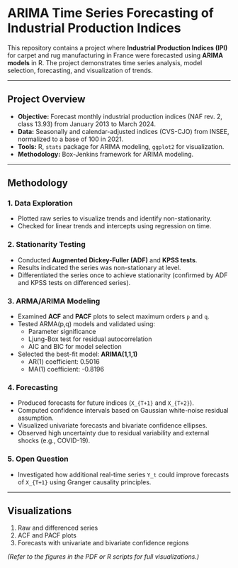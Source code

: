 # ARIMA Time Series Forecasting of Industrial Production Indices

This repository contains a project where **Industrial Production Indices (IPI)** for carpet and rug manufacturing in France were forecasted using **ARIMA models** in R. The project demonstrates time series analysis, model selection, forecasting, and visualization of trends.

---

## Project Overview

- **Objective:** Forecast monthly industrial production indices (NAF rev. 2, class 13.93) from January 2013 to March 2024.
- **Data:** Seasonally and calendar-adjusted indices (CVS-CJO) from INSEE, normalized to a base of 100 in 2021.
- **Tools:** R, `stats` package for ARIMA modeling, `ggplot2` for visualization.
- **Methodology:** Box-Jenkins framework for ARIMA modeling.

---

## Methodology

### 1. Data Exploration
- Plotted raw series to visualize trends and identify non-stationarity.
- Checked for linear trends and intercepts using regression on time.

### 2. Stationarity Testing
- Conducted **Augmented Dickey-Fuller (ADF)** and **KPSS tests**.
- Results indicated the series was non-stationary at level.
- Differentiated the series once to achieve stationarity (confirmed by ADF and KPSS tests on differenced series).

### 3. ARMA/ARIMA Modeling
- Examined **ACF** and **PACF** plots to select maximum orders `p` and `q`.
- Tested ARMA(p,q) models and validated using:
  - Parameter significance
  - Ljung-Box test for residual autocorrelation
  - AIC and BIC for model selection
- Selected the best-fit model: **ARIMA(1,1,1)**
  - AR(1) coefficient: 0.5016
  - MA(1) coefficient: -0.8196

### 4. Forecasting
- Produced forecasts for future indices (`X_{T+1}` and `X_{T+2}`).
- Computed confidence intervals based on Gaussian white-noise residual assumption.
- Visualized univariate forecasts and bivariate confidence ellipses.
- Observed high uncertainty due to residual variability and external shocks (e.g., COVID-19).

### 5. Open Question
- Investigated how additional real-time series `Y_t` could improve forecasts of `X_{T+1}` using Granger causality principles.

---

## Visualizations

1. Raw and differenced series  
2. ACF and PACF plots  
3. Forecasts with univariate and bivariate confidence regions  

*(Refer to the figures in the PDF or R scripts for full visualizations.)*


